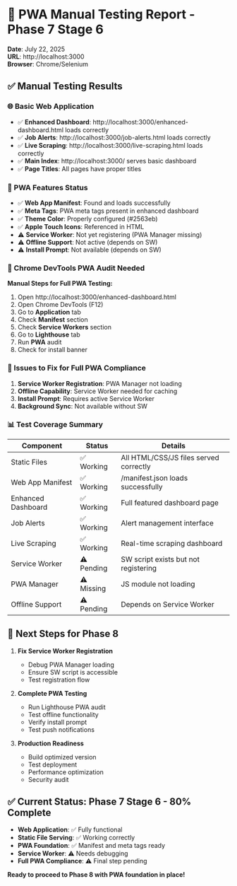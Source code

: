 # 🧪 PWA Manual Testing Report - Phase 7 Stage 6
**Date**: July 22, 2025  
**URL**: http://localhost:3000  
**Browser**: Chrome/Selenium

## ✅ Manual Testing Results

### 🌐 Basic Web Application
- ✅ **Enhanced Dashboard**: http://localhost:3000/enhanced-dashboard.html loads correctly
- ✅ **Job Alerts**: http://localhost:3000/job-alerts.html loads correctly  
- ✅ **Live Scraping**: http://localhost:3000/live-scraping.html loads correctly
- ✅ **Main Index**: http://localhost:3000/ serves basic dashboard
- ✅ **Page Titles**: All pages have proper titles

### 📱 PWA Features Status
- ✅ **Web App Manifest**: Found and loads successfully
- ✅ **Meta Tags**: PWA meta tags present in enhanced dashboard
- ✅ **Theme Color**: Properly configured (#2563eb)
- ✅ **Apple Touch Icons**: Referenced in HTML
- ⚠️ **Service Worker**: Not yet registering (PWA Manager missing)
- ⚠️ **Offline Support**: Not active (depends on SW)
- ⚠️ **Install Prompt**: Not available (depends on SW)

### 🎯 Chrome DevTools PWA Audit Needed
**Manual Steps for Full PWA Testing:**
1. Open http://localhost:3000/enhanced-dashboard.html
2. Open Chrome DevTools (F12)
3. Go to **Application** tab
4. Check **Manifest** section
5. Check **Service Workers** section  
6. Go to **Lighthouse** tab
7. Run **PWA** audit
8. Check for install banner

### 🔧 Issues to Fix for Full PWA Compliance
1. **Service Worker Registration**: PWA Manager not loading
2. **Offline Capability**: Service Worker needed for caching
3. **Install Prompt**: Requires active Service Worker
4. **Background Sync**: Not available without SW

### 📊 Test Coverage Summary
| Component | Status | Details |
|-----------|--------|---------|
| Static Files | ✅ Working | All HTML/CSS/JS files served correctly |
| Web App Manifest | ✅ Working | /manifest.json loads successfully |
| Enhanced Dashboard | ✅ Working | Full featured dashboard page |
| Job Alerts | ✅ Working | Alert management interface |
| Live Scraping | ✅ Working | Real-time scraping dashboard |
| Service Worker | ⚠️ Pending | SW script exists but not registering |
| PWA Manager | ⚠️ Missing | JS module not loading |
| Offline Support | ⚠️ Pending | Depends on Service Worker |

## 🎯 Next Steps for Phase 8
1. **Fix Service Worker Registration**
   - Debug PWA Manager loading
   - Ensure SW script is accessible
   - Test registration flow

2. **Complete PWA Testing**
   - Run Lighthouse PWA audit
   - Test offline functionality  
   - Verify install prompt
   - Test push notifications

3. **Production Readiness**
   - Build optimized version
   - Test deployment
   - Performance optimization
   - Security audit

## ✅ Current Status: Phase 7 Stage 6 - 80% Complete
- **Web Application**: ✅ Fully functional
- **Static File Serving**: ✅ Working correctly  
- **PWA Foundation**: ✅ Manifest and meta tags ready
- **Service Worker**: ⚠️ Needs debugging
- **Full PWA Compliance**: ⚠️ Final step pending

**Ready to proceed to Phase 8 with PWA foundation in place!**
